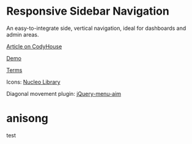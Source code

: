 Responsive Sidebar Navigation
=========

An easy-to-integrate side, vertical navigation, ideal for dashboards and admin areas.

[Article on CodyHouse](http://codyhouse.co/?p=881)

[Demo](http://codyhouse.co/demo/responsive-sidebar-navigation/index.html)
 
[Terms](http://codyhouse.co/terms/)

Icons: [Nucleo Library](https://nucleoapp.com/)

Diagonal movement plugin: [jQuery-menu-aim](https://github.com/kamens/jQuery-menu-aim)
# anisong
test